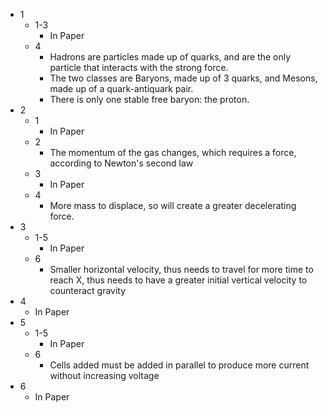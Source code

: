 - 1
	- 1-3
		- In Paper
	- 4
		- Hadrons are particles made up of quarks, and are the only particle that interacts with the strong force.
		- The two classes are Baryons, made up of 3 quarks, and Mesons, made up of a quark-antiquark pair.
		- There is only one stable free baryon: the proton.
- 2
	- 1
		- In Paper
	- 2
		- The momentum of the gas changes, which requires a force, according to Newton's second law
	- 3
		- In Paper
	- 4
		- More mass to displace, so will create a greater decelerating force.
- 3
	- 1-5
		- In Paper
	- 6
		- Smaller horizontal velocity, thus needs to travel for more time to reach X, thus needs to have a greater initial vertical velocity to counteract gravity
- 4
	- In Paper
- 5
	- 1-5
		- In Paper
	- 6
		- Cells added must be added in parallel to produce more current without increasing voltage
- 6
	- In Paper